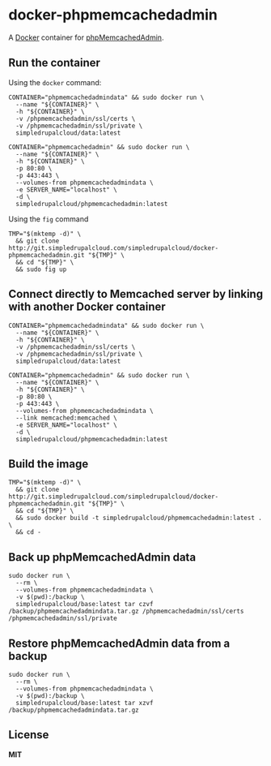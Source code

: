 # docker-phpmemcachedadmin

A [Docker](https://docker.com/) container for [phpMemcachedAdmin](https://code.google.com/p/phpmemcacheadmin/).

## Run the container

Using the `docker` command:

    CONTAINER="phpmemcachedadmindata" && sudo docker run \
      --name "${CONTAINER}" \
      -h "${CONTAINER}" \
      -v /phpmemcachedadmin/ssl/certs \
      -v /phpmemcachedadmin/ssl/private \
      simpledrupalcloud/data:latest

    CONTAINER="phpmemcachedadmin" && sudo docker run \
      --name "${CONTAINER}" \
      -h "${CONTAINER}" \
      -p 80:80 \
      -p 443:443 \
      --volumes-from phpmemcachedadmindata \
      -e SERVER_NAME="localhost" \
      -d \
      simpledrupalcloud/phpmemcachedadmin:latest

Using the `fig` command

    TMP="$(mktemp -d)" \
      && git clone http://git.simpledrupalcloud.com/simpledrupalcloud/docker-phpmemcachedadmin.git "${TMP}" \
      && cd "${TMP}" \
      && sudo fig up

## Connect directly to Memcached server by linking with another Docker container

    CONTAINER="phpmemcachedadmindata" && sudo docker run \
      --name "${CONTAINER}" \
      -h "${CONTAINER}" \
      -v /phpmemcachedadmin/ssl/certs \
      -v /phpmemcachedadmin/ssl/private \
      simpledrupalcloud/data:latest

    CONTAINER="phpmemcachedadmin" && sudo docker run \
      --name "${CONTAINER}" \
      -h "${CONTAINER}" \
      -p 80:80 \
      -p 443:443 \
      --volumes-from phpmemcachedadmindata \
      --link memcached:memcached \
      -e SERVER_NAME="localhost" \
      -d \
      simpledrupalcloud/phpmemcachedadmin:latest

## Build the image

    TMP="$(mktemp -d)" \
      && git clone http://git.simpledrupalcloud.com/simpledrupalcloud/docker-phpmemcachedadmin.git "${TMP}" \
      && cd "${TMP}" \
      && sudo docker build -t simpledrupalcloud/phpmemcachedadmin:latest . \
      && cd -

## Back up phpMemcachedAdmin data

    sudo docker run \
      --rm \
      --volumes-from phpmemcachedadmindata \
      -v $(pwd):/backup \
      simpledrupalcloud/base:latest tar czvf /backup/phpmemcachedadmindata.tar.gz /phpmemcachedadmin/ssl/certs /phpmemcachedadmin/ssl/private

## Restore phpMemcachedAdmin data from a backup

    sudo docker run \
      --rm \
      --volumes-from phpmemcachedadmindata \
      -v $(pwd):/backup \
      simpledrupalcloud/base:latest tar xzvf /backup/phpmemcachedadmindata.tar.gz

## License

**MIT**
